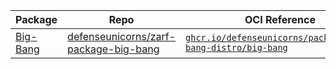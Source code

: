 | Package                                                                                                              | Repo                                                                                              | OCI Reference                                                                                                                    | Tag            |
| -------------------------------------------------------------------------------------------------------------------- | ------------------------------------------------------------------------------------------------- | -------------------------------------------------------------------------------------------------------------------------------- | -------------- |
| [Big-Bang](https://github.com/orgs/defenseunicorns/packages/container/package/packages%2Fbig-bang-distro%2Fbig-bang) | [defenseunicorns/zarf-package-big-bang](https://github.com/defenseunicorns/zarf-package-big-bang) | [`ghcr.io/defenseunicorns/packages/big-bang-distro/big-bang`](https://ghcr.io/defenseunicorns/packages/big-bang-distro/big-bang) | `1.55.0-amd64` |
